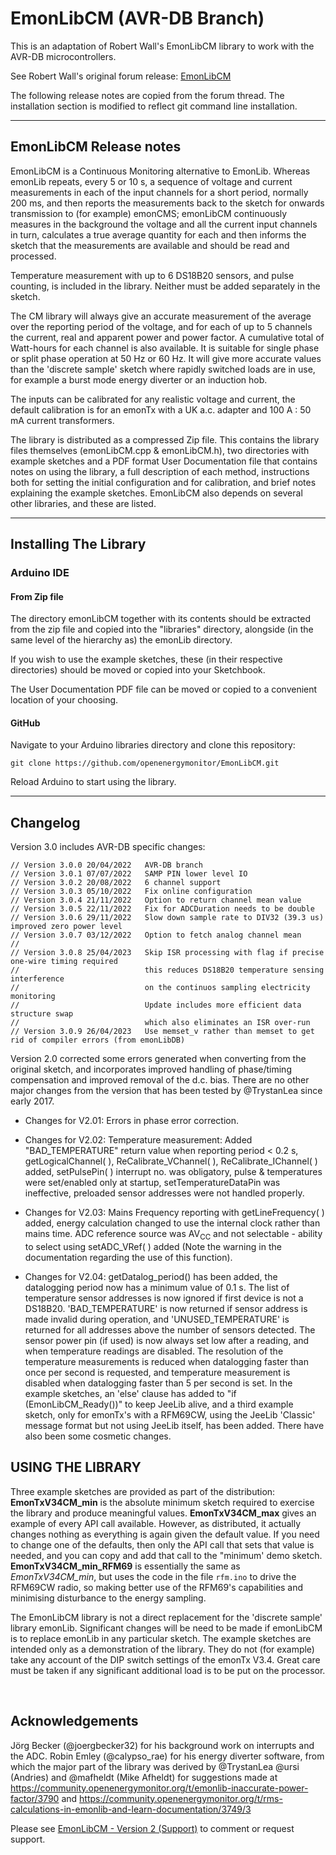 # EmonLibCM (AVR-DB Branch)

This is an adaptation of Robert Wall's EmonLibCM library to work with the AVR-DB microcontrollers.

See Robert Wall's original forum release: [EmonLibCM](https://community.openenergymonitor.org/t/emonlibcm-version-2-03/9241/1)

The following release notes are copied from the forum thread. The installation section is modified to reflect git command line installation.

---

## EmonLibCM Release notes

EmonLibCM is a Continuous Monitoring alternative to EmonLib. Whereas emonLib repeats, every 5 or 10 s, a sequence of voltage and current measurements in each of the input channels for a short period, normally 200 ms, and then reports the measurements back to the sketch for onwards transmission to (for example) emonCMS; emonLibCM continuously measures in the background the voltage and all the current input channels in turn, calculates a true average quantity for each and then informs the sketch that the measurements are available and should be read and processed.

Temperature measurement with up to 6 DS18B20 sensors, and pulse counting, is included in the library. Neither must be added separately in the sketch.

The CM library will always give an accurate measurement of the average over the reporting period of the voltage, and for each of up to 5 channels the current, real and apparent power and power factor. A cumulative total of Watt-hours for each channel is also available. It is suitable for single phase or split phase operation at 50 Hz or 60 Hz. It will give more accurate values than the 'discrete sample' sketch where rapidly switched loads are in use, for example a burst mode energy diverter or an induction hob.

The inputs can be calibrated for any realistic voltage and current, the default calibration is for an emonTx with a UK a.c. adapter and 100 A : 50 mA current transformers.

The library is distributed as a compressed Zip file. This contains the library files themselves (emonLibCM.cpp & emonLibCM.h), two directories with example sketches and a PDF format User Documentation file that contains notes on using the library, a full description of each method, instructions both for setting the initial configuration and for calibration, and brief notes explaining the example sketches. EmonLibCM also depends on several other libraries, and these are listed.

---

## Installing The Library

### Arduino IDE

#### From Zip file

The directory emonLibCM together with its contents should be extracted from the zip file and copied into the "libraries" directory, alongside (in the same level of the hierarchy as) the emonLib directory.

If you wish to use the example sketches, these (in their respective directories) should be moved or copied into your Sketchbook.

The User Documentation PDF file can be moved or copied to a convenient location of your choosing.

<!-- <a class="attachment" href="https://community.openenergymonitor.org/uploads/short-url/gofCd2DlmCWduHrhNRDPpBtxQeQ.zip">emonLibCM.zip</a> (Version 2: 130.2 KB) -->

#### GitHub

Navigate to your Arduino libraries directory and clone this repository:

    git clone https://github.com/openenergymonitor/EmonLibCM.git

Reload Arduino to start using the library.

---

## Changelog

Version 3.0 includes AVR-DB specific changes:

```
// Version 3.0.0 20/04/2022   AVR-DB branch
// Version 3.0.1 07/07/2022   SAMP PIN lower level IO 
// Version 3.0.2 20/08/2022   6 channel support
// Version 3.0.3 05/10/2022   Fix online configuration
// Version 3.0.4 21/11/2022   Option to return channel mean value
// Version 3.0.5 22/11/2022   Fix for ADCDuration needs to be double
// Version 3.0.6 29/11/2022   Slow down sample rate to DIV32 (39.3 us) improved zero power level
// Version 3.0.7 03/12/2022   Option to fetch analog channel mean
// 
// Version 3.0.8 25/04/2023   Skip ISR processing with flag if precise one-wire timing required
//                            this reduces DS18B20 temperature sensing interference 
//                            on the continuos sampling electricity monitoring
//                            Update includes more efficient data structure swap
//                            which also eliminates an ISR over-run
// Version 3.0.9 26/04/2023   Use memset_v rather than memset to get rid of compiler errors (from emonLibDB)

```

Version 2.0 corrected some errors generated when converting from the original sketch, and incorporates improved handling of phase/timing compensation and improved removal of the d.c. bias. There are no other major changes from the version that has been tested by @TrystanLea since early 2017.

- Changes for V2.01: Errors in phase error correction.

- Changes for V2.02: Temperature measurement: Added "BAD_TEMPERATURE" return value when reporting period < 0.2 s, getLogicalChannel( ), ReCalibrate_VChannel( ), ReCalibrate_IChannel( ) added, setPulsePin( ) interrupt no. was obligatory, pulse & temperatures were set/enabled only at startup, setTemperatureDataPin was ineffective, preloaded sensor addresses were not handled properly.

- Changes for V2.03: Mains Frequency reporting with getLineFrequency( ) added,  energy calculation changed to use the internal clock rather than mains time. ADC reference source was AV<sub>CC</sub> and not selectable - ability to select using setADC_VRef( ) added (Note the warning in the documentation regarding the use of this function).

- Changes for V2.04: getDatalog_period() has been added, the datalogging period now has a minimum value of 0.1 s. The list of temperature sensor addresses is now ignored if first device is not a DS18B20. 'BAD_TEMPERATURE' is now returned if sensor address is made invalid during operation, and 'UNUSED_TEMPERATURE' is returned for all addresses above the number of sensors detected. The sensor power pin (if used) is now always set low after a reading, and when temperature readings are disabled. The resolution of the temperature measurements is reduced when datalogging faster than once per second is requested, and temperature measurement is disabled when datalogging faster than 5 per second is set. In the example sketches, an 'else' clause has added to "if (EmonLibCM_Ready())" to keep JeeLib alive, and a third example sketch, only for emonTx's with a RFM69CW, using the  JeeLib 'Classic' message format but not using JeeLib itself, has been added. There have also been some cosmetic changes.

## USING THE LIBRARY

Three example sketches are provided as part of the distribution:
**EmonTxV34CM_min** is the absolute minimum sketch required to exercise the library and produce meaningful values.
**EmonTxV34CM_max** gives an example of every API call available. However, as distributed, it actually changes nothing as everything is again given the default value. If you need to change one of the defaults, then only the API call that sets that value is needed, and you can copy and add that call to the "minimum' demo sketch.
**EmonTxV34CM_min_RFM69** is essentially the same as *EmonTxV34CM_min*, but uses the code in the file  ``rfm.ino`` to drive the RFM69CW radio, so making better use of the RFM69's capabilities and minimising disturbance to the energy sampling.

The EmonLibCM library is not a direct replacement for the 'discrete sample' library emonLib. Significant changes will be need to be made if emonLibCM is to replace emonLib in any particular sketch.
The example sketches are intended only as a demonstration of the library. They do not (for example) take any account of the DIP switch settings of the emonTx V3.4. Great care must be taken if any significant additional load is to be put on the processor.

&nbsp;

## Acknowledgements

Jörg Becker (@joergbecker32) for his background work on interrupts and the ADC.
Robin Emley (@calypso_rae) for his energy diverter software, from which the major part of the library was derived by @TrystanLea
@ursi (Andries) and @mafheldt (Mike Afheldt) for suggestions made at https://community.openenergymonitor.org/t/emonlib-inaccurate-power-factor/3790 and https://community.openenergymonitor.org/t/rms-calculations-in-emonlib-and-learn-documentation/3749/3

Please see [EmonLibCM - Version 2 (Support)](https://community.openenergymonitor.org/t/emonlibcm-version-2-support/9242/) to comment or request support.
